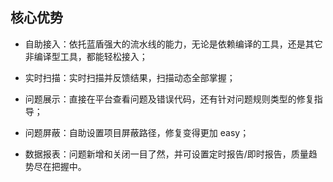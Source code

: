 ## 核心优势

- 自助接入：依托蓝盾强大的流水线的能力，无论是依赖编译的工具，还是其它非编译型工具，都能轻松接入；

- 实时扫描：实时扫描并反馈结果，扫描动态全部掌握；

- 问题展示：直接在平台查看问题及错误代码，还有针对问题规则类型的修复指导；

- 问题屏蔽：自助设置项目屏蔽路径，修复变得更加 easy；

- 数据报表：问题新增和关闭一目了然，并可设置定时报告/即时报告，质量趋势尽在把握中。